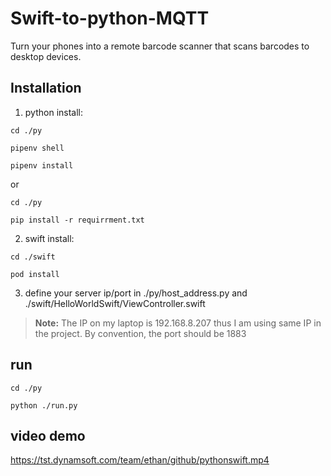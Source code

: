 # Swift-to-python-MQTT

Turn your phones into a remote barcode scanner that scans barcodes to desktop devices.

## Installation

1. python install:

`cd ./py`

`pipenv shell`

`pipenv install`

or

`cd ./py`

`pip install -r requirrment.txt`

2. swift install:

`cd ./swift`

`pod install`

3. define your server ip/port in ./py/host_address.py and ./swift/HelloWorldSwift/ViewController.swift

> **Note:** The IP on my laptop is 192.168.8.207 thus I am using same IP in the project. By convention, the port should be 1883

## run

`cd ./py`

`python ./run.py`

## video demo

<https://tst.dynamsoft.com/team/ethan/github/pythonswift.mp4>
